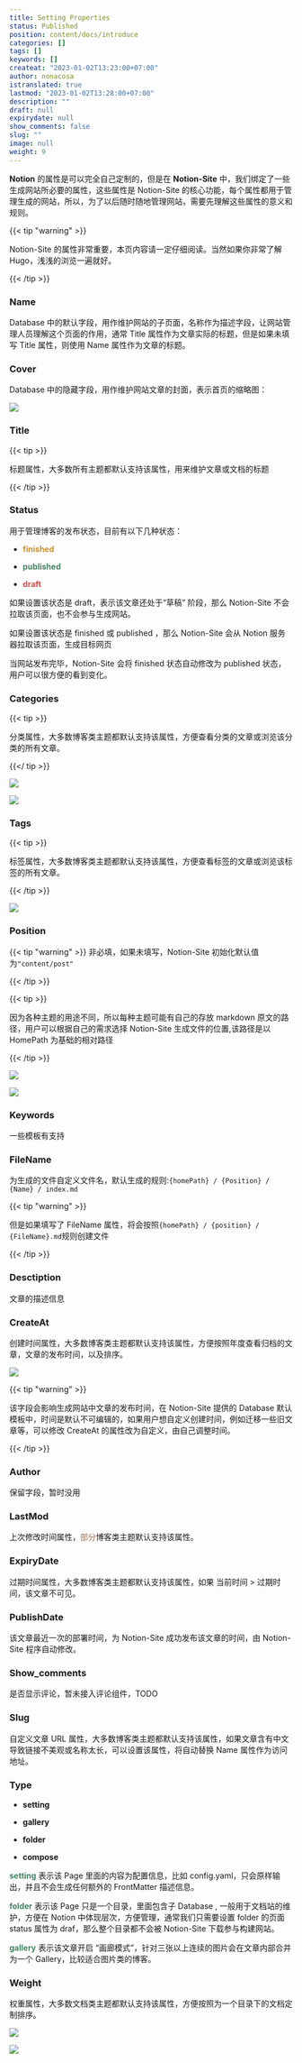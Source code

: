 ```yaml
---
title: Setting Properties
status: Published
position: content/docs/introduce
categories: []
tags: []
keywords: []
createat: "2023-01-02T13:23:00+07:00"
author: nonacosa
istranslated: true
lastmod: "2023-01-02T13:28:00+07:00"
description: ""
draft: null
expirydate: null
show_comments: false
slug: ""
image: null
weight: 9
---
```

 **Notion** 的属性是可以完全自己定制的，但是在 **Notion-Site** 中，我们绑定了一些生成网站所必要的属性，这些属性是 Notion-Site 的核心功能，每个属性都用于管理生成的网站，所以，为了以后随时随地管理网站，需要先理解这些属性的意义和规则。

{{< tip "warning" >}}

<!--more-->Notion-Site 的属性非常重要，本页内容请一定仔细阅读。当然如果你非常了解 Hugo，浅浅的浏览一遍就好。

{{< /tip >}}

### Name
Database 中的默认字段，用作维护网站的子页面，名称作为描述字段，让网站管理人员理解这个页面的作用，通常 Title 属性作为文章实际的标题，但是如果未填写 Title 属性，则使用 Name 属性作为文章的标题。



### Cover
Database 中的隐藏字段，用作维护网站文章的封面，表示首页的缩略图：

![](media/s3.us-west-2.amazonaws.com_aee6afc1-80b9-483b-95a1-22b5b0232b48.png)



### Title
{{< tip >}}

标题属性，大多数所有主题都默认支持该属性，用来维护文章或文档的标题

{{< /tip >}}

### Status
用于管理博客的发布状态，目前有以下几种状态：

- <span style="color: rgba(203, 145, 47, 1);"> **finished** </span>

- <span style="color: rgba(68, 131, 97, 1);"> **published** </span>

- <span style="color: rgba(212, 76, 71, 1);"> **draft** </span>

如果设置该状态是 draft，表示该文章还处于“草稿” 阶段，那么 Notion-Site 不会拉取该页面，也不会参与生成网站。

如果设置该状态是 finished 或 published ，那么 Notion-Site 会从 Notion 服务器拉取该页面，生成目标网页

当网站发布完毕，Notion-Site 会将 finished 状态自动修改为 published 状态，用户可以很方便的看到变化。

### Categories
{{< tip >}}

分类属性，大多数博客类主题都默认支持该属性，方便查看分类的文章或浏览该分类的所有文章。

{{</ tip >}}

![](media/s3.us-west-2.amazonaws.com_b8bd389a-2c96-4217-adbe-b59926928086.png)

![](media/s3.us-west-2.amazonaws.com_e8b53394-b2c1-431e-8f0d-fe962265cc52.png)

### Tags
{{< tip >}}

标签属性，大多数博客类主题都默认支持该属性，方便查看标签的文章或浏览该标签的所有文章。

{{< /tip >}}

![](media/s3.us-west-2.amazonaws.com_cf1778bd-2c50-4235-9d70-7594f28f95d1.png)

### Position
{{< tip "warning" >}}
非必填，如果未填写，Notion-Site 初始化默认值为`"content/post"`

{{< /tip >}}

{{< tip >}}

因为各种主题的用途不同，所以每种主题可能有自己的存放 markdown 原文的路径，用户可以根据自己的需求选择 Notion-Site 生成文件的位置,该路径是以 HomePath 为基础的相对路径

{{< /tip >}}



![](media/s3.us-west-2.amazonaws.com_0e6b1342-ef2d-4f16-8273-16ab94825e64.png)

![](media/s3.us-west-2.amazonaws.com_c516369d-ea9f-4bc5-a48c-6b73b4be4576.png)



### Keywords
一些模板有支持

### FileName
为生成的文件自定义文件名，默认生成的规则:`{homePath} / {Position} / {Name} / index.md`

{{< tip "warning" >}}

但是如果填写了 FileName 属性，将会按照`{homePath} / {position} / {FileName}.md`规则创建文件

{{< /tip  >}}

### Desctiption
文章的描述信息

### CreateAt
创建时间属性，大多数博客类主题都默认支持该属性，方便按照年度查看归档的文章，文章的发布时间，以及排序。

![](media/s3.us-west-2.amazonaws.com_e535b945-d4dd-492e-8ee9-4f8206cf2694.png)

{{< tip "warning" >}}

该字段会影响生成网站中文章的发布时间，在 Notion-Site 提供的 Database 默认模板中，时间是默认不可编辑的，如果用户想自定义创建时间，例如迁移一些旧文章等，可以修改 CreateAt 的属性改为自定义，由自己调整时间。



{{< /tip  >}}

### Author
保留字段，暂时没用

### LastMod
上次修改时间属性，<span style="color: rgba(159, 107, 83, 1);">部分</span>博客类主题默认支持该属性。

### ExpiryDate
过期时间属性，大多数博客类主题都默认支持该属性，如果 当前时间 > 过期时间，该文章不可见。

### PublishDate
该文章最近一次的部署时间，为 Notion-Site 成功发布该文章的时间，由 Notion-Site 程序自动修改。

### Show_comments
是否显示评论，暂未接入评论组件，TODO

### Slug
自定义文章 URL 属性，大多数博客类主题都默认支持该属性，如果文章含有中文导致链接不美观或名称太长，可以设置该属性，将自动替换 Name 属性作为访问地址。

### Type
-  **setting** 

-  **gallery** 

-  **folder** 

-  **compose** 

<span style="color: rgba(68, 131, 97, 1);"> **setting** </span>表示该 Page 里面的内容为配置信息，比如 config.yaml，只会原样输出，并且不会生成任何额外的 FrontMatter 描述信息。



<span style="color: rgba(68, 131, 97, 1);"> **folder** </span>表示该 Page 只是一个目录，里面包含子 Database , 一般用于文档站的维护，方便在 Notion 中体现层次，方便管理，通常我们只需要设置 folder 的页面 status 属性为 draf，那么整个目录都不会被 Notion-Site 下载参与构建网站。



<span style="color: rgba(68, 131, 97, 1);"> **gallery** </span>表示该文章开启 “画廊模式”，针对三张以上连续的图片会在文章内部合并为一个 Gallery，比较适合图片类的博客。

### Weight
权重属性，大多数文档类主题都默认支持该属性，方便按照为一个目录下的文档定制排序。

![](media/s3.us-west-2.amazonaws.com_728902f5-f5e1-4ac6-abaf-bd2a8d534d13.png)

![](media/s3.us-west-2.amazonaws.com_eafe0a7a-4c11-412e-a5ea-a9a25907f592.png)

